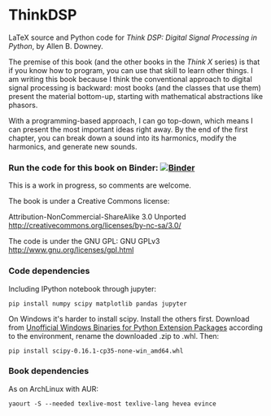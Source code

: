 ThinkDSP
========

LaTeX source and Python code for _Think DSP: Digital Signal Processing in Python_, by Allen B. Downey.

The premise of this book (and the other books in the _Think X_ series) is that if you know how to program,
you can use that skill to learn other things.  I am writing this book because I think the conventional
approach to digital signal processing is backward: most books (and the classes that use them) present
the material bottom-up, starting with mathematical abstractions like phasors.

With a programming-based approach, I can go top-down, which means I can present the most important
ideas right away.  By the end of the first chapter, you can
break down a sound into its harmonics, modify the harmonics, and generate new sounds.

### Run the code for this book on Binder: [![Binder](http://mybinder.org/badge.svg)](http://mybinder.org/repo/AllenDowney/ThinkDSP)

This is a work in progress, so comments are welcome.

The book is under a Creative Commons license:

Attribution-NonCommercial-ShareAlike 3.0 Unported 
http://creativecommons.org/licenses/by-nc-sa/3.0/

The code is under the GNU GPL:
GNU GPLv3 http://www.gnu.org/licenses/gpl.html

### Code dependencies

Including IPython notebook through jupyter:

```
pip install numpy scipy matplotlib pandas jupyter
```

On Windows it's harder to install scipy. Install the others first. Download from [Unofficial Windows Binaries for Python Extension Packages](http://www.lfd.uci.edu/~gohlke/pythonlibs/#scipy) according to the environment, rename the downloaded .zip to .whl. Then:

```
pip install scipy-0.16.1-cp35-none-win_amd64.whl
```

### Book dependencies

As on ArchLinux with AUR:

```
yaourt -S --needed texlive-most texlive-lang hevea evince
```
